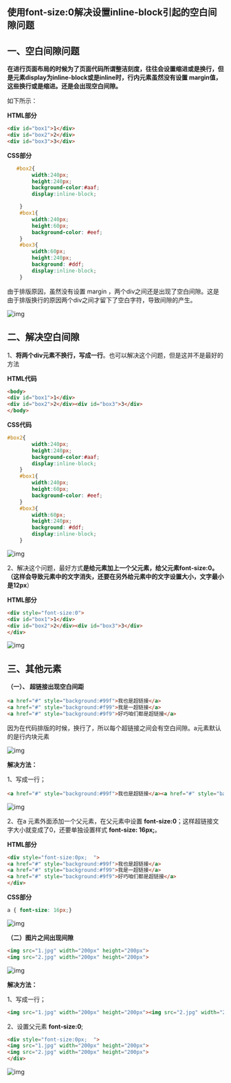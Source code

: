 ## 使用font-size:0解决设置inline-block引起的空白间隙问题

## 一、空白间隙问题

**在进行页面布局的时候为了页面代码所谓整洁刻度，往往会设置缩进或是换行，但是元素display为inline-block或是inline时，行内元素虽然没有设置 margin值，这些换行或是缩进。还是会出现空白间隙。**

如下所示：

**HTML部分**

```html
<div id="box1">1</div>
<div id="box2">2</div>
<div id="box3">3</div>
```

**CSS部分**

```css
   #box2{
        width:240px;  
        height:240px;
        background-color:#aaf;
        display:inline-block;

    }
    #box1{
        width:240px;
        height:60px;
        background-color: #eef;
    }
    #box3{
        width:60px;
        height:240px;
        background: #ddf;
        display:inline-block;
    }
```

由于排版原因，虽然没有设置 margin ，两个div之间还是出现了空白间隙。这是由于排版换行的原因两个div之间才留下了空白字符，导致间隙的产生。

![img](images/1748092-20191006101845071-1040706933.png)

 

## 二、解决空白间隙

1、**将两个div元素不换行，写成一行**。也可以解决这个问题，但是这并不是最好的方法

**HTML代码**

```html
<body>
<div id="box1">1</div>
<div id="box2">2</div><div id="box3">3</div>
</body>
```

**CSS代码**

```css
#box2{
        width:240px;  
        height:240px;
        background-color:#aaf;
        display:inline-block;
    }
    #box1{
        width:240px;
        height:60px;
        background-color: #eef;
    }
    #box3{
        width:60px;
        height:240px;
        background: #ddf;
        display:inline-block;
    }
```

![img](images/1748092-20191006111602022-331488699.png)

2、解决这个问题，最好方式**是给元素加上一个父元素，给父元素font-size:0。（这样会导致元素中的文字消失，还要在另外给元素中的文字设置大小，文字最小是12px**）

**HTML部分**

```html
<div style="font-size:0">
<div id="box1">1</div>
<div id="box2">2</div><div id="box3">3</div>
</div>
```

![img](images/1748092-20191006145133590-1296540400.png)

  

## 三、其他元素

**（一）、<a> 超链接出现空白间距**

```html
<a href="#" style="background:#99f">我也是超链接</a>
<a href="#" style="background:#f99">我是一超链接</a>
<a href="#" style="background:#9f9">好巧咱们都是超链接</a>
```

因为在代码排版的时候，<a>换行了，所以每个超链接之间会有空白间隙。a元素默认的是行内块元素

![img](images/1748092-20191006115109259-1499458156.png)

**解决方法：**

1、写成一行； 

```html
<a href="#" style="background:#99f">我也是超链接</a><a href="#" style="background:#f99">我是一超链接</a><a href="#" style="background:#9f9">好巧咱们都是超链接</a>
```

![img](images/1748092-20191006115802184-587534751.png)

2、在a 元素外面添加一个父元素，在父元素中设置 **font-size:0**；这样超链接文字大小就变成了0，还要单独设置样式 **font-size: 16px;**。

**HTML部分**

```html
<div style="font-size:0px;  ">
<a href="#" style="background:#99f">我也是超链接</a>
<a href="#" style="background:#f99">我是一超链接</a>
<a href="#" style="background:#9f9">好巧咱们都是超链接</a>
</div>
```

**CSS部分**

```css
a { font-size: 16px;}
```

 ![img](https://img2018.cnblogs.com/blog/1748092/201910/1748092-20191006150502222-162701651.png)

**（二）图片之间出现间隙**

```html
<img src="1.jpg" width="200px" height="200px">
<img src="2.jpg" width="200px" height="200px">
```

![img](images/1748092-20191006151654242-371298196.png)

 **解决方法：**

1、写成一行；

```html
<img src="1.jpg" width="200px" height="200px"><img src="2.jpg" width="200px" height="200px">
```

2、设置父元素 **font-size:0**;

```html
<div style="font-size:0px;  ">
<img src="1.jpg" width="200px" height="200px">
<img src="2.jpg" width="200px" height="200px">
</div>
```

![img](images/1748092-20191006151840928-220518132.png)